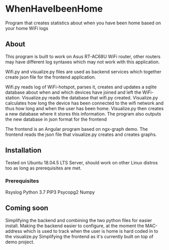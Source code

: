 # WhenHaveIbeenHome
Program that creates statistics about when you have been home based on your home WiFi logs

## About

This program is built to work on Asus RT-AC68U WiFi router, other routers may have different log syntaxes which may not work with this application.

Wifi.py and visualize.py files are used as backend services which together create json file for the frontend application.

Wifi.py reads log of WiFi-hotspot, parses it, creates and updates a sqlite database about when and which devices have joined and left the WiFi-station.
Visualize.py reads the database that wifi.py created. Visualize.py calculates how long the device has been connected to the wifi network and thus how long and when the user has been home. Visualize.py then creates a new database where it stores this information. The program also outputs the new database in json format for the frontend

The frontend is an Angular program based on ngx-graph demo. The frontend reads the json file that visualize.py creates and creates graphs.

## Installation
Tested on Ubuntu 18.04.5 LTS Server, should work on other Linux distros too as long as prerequisites are met.
### Prerequisites
Rsyslog
Python 3.7
PIP3
Psycopg2
Numpy



## Coming soon
Simplifying the backend and combining the two python files for easier install.
Making the backend easier to configure, at the moment the MAC-address which is used to track when the user is home is hard coded in to the visualize.py
Simplifying the frontend as it's currently built on top of demo project.
